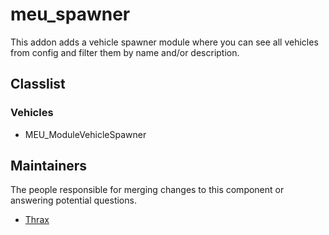 meu_spawner
=================

This addon adds a vehicle spawner module where you can see all vehicles from config and filter them by name and/or description. 


## Classlist

### Vehicles

* MEU_ModuleVehicleSpawner


## Maintainers

The people responsible for merging changes to this component or answering potential questions.

- [Thrax](https://github.com/Thraxs/)